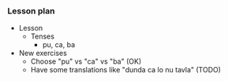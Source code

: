 ### Lesson plan

* Lesson
    * Tenses
      * pu, ca, ba
* New exercises
    * Choose "pu" vs "ca" vs "ba" (OK)
    * Have some translations like "dunda ca lo nu tavla" (TODO)
